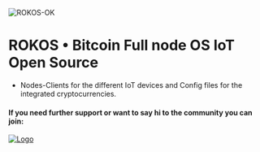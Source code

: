![ROKOS-OK](https://i.imgur.com/i5xr6Y2.png)

ROKOS • Bitcoin Full node OS IoT Open Source
=========================== 
* Nodes-Clients for the different IoT devices and Config files for the integrated cryptocurrencies.

#### If you need further support or want to say hi to the community you can join:

<a href="https://discord.io/bitcoin">
    <img alt="Logo" src="https://discordapp.com/api/guilds/213747404745211904/widget.png?style=banner2">
  </a>

